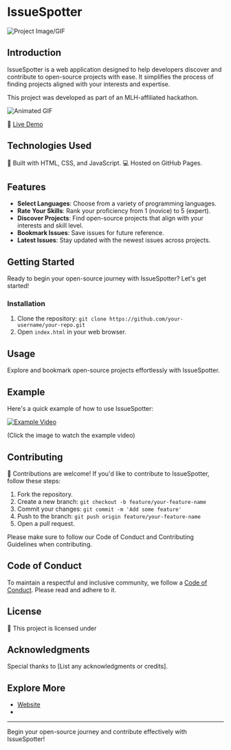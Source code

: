 # IssueSpotter

![Project Image/GIF](https://github.com/Mohiit70/Open-Source-Hackfest/blob/main/images/Add%20a%20heading.png?raw=true)

## Introduction

IssueSpotter is a web application designed to help developers discover and contribute to open-source projects with ease. It simplifies the process of finding projects aligned with your interests and expertise.

This project was developed as part of an MLH-affiliated hackathon.

![Animated GIF](https://your-animated-gif-url-here.com)

🚀 [Live Demo](https://your-live-demo-link-here.com)

## Technologies Used

🔧 Built with HTML, CSS, and JavaScript.
💻 Hosted on GitHub Pages.


## Features

- **Select Languages**: Choose from a variety of programming languages.
- **Rate Your Skills**: Rank your proficiency from 1 (novice) to 5 (expert).
- **Discover Projects**: Find open-source projects that align with your interests and skill level.
- **Bookmark Issues**: Save issues for future reference.
- **Latest Issues**: Stay updated with the newest issues across projects.

## Getting Started

Ready to begin your open-source journey with IssueSpotter? Let's get started!

### Installation

1. Clone the repository: `git clone https://github.com/your-username/your-repo.git`
2. Open `index.html` in your web browser.

## Usage

Explore and bookmark open-source projects effortlessly with IssueSpotter.

## Example

Here's a quick example of how to use IssueSpotter:

[![Example Video](https://img.youtube.com/vi/your-youtube-video-id/0.jpg)](https://www.youtube.com/watch?v=your-youtube-video-id)

(Click the image to watch the example video)

## Contributing

🎉 Contributions are welcome! If you'd like to contribute to IssueSpotter, follow these steps:

1. Fork the repository.
2. Create a new branch: `git checkout -b feature/your-feature-name`
3. Commit your changes: `git commit -m 'Add some feature'`
4. Push to the branch: `git push origin feature/your-feature-name`
5. Open a pull request.

Please make sure to follow our Code of Conduct and Contributing Guidelines when contributing.

## Code of Conduct

To maintain a respectful and inclusive community, we follow a [Code of Conduct](link-to-code-of-conduct.md). Please read and adhere to it.

## License

📝 This project is licensed under

## Acknowledgments

Special thanks to [List any acknowledgments or credits].

## Explore More

- [Website](https://your-website-link-here.com)
- 
---

Begin your open-source journey and contribute effectively with IssueSpotter!
